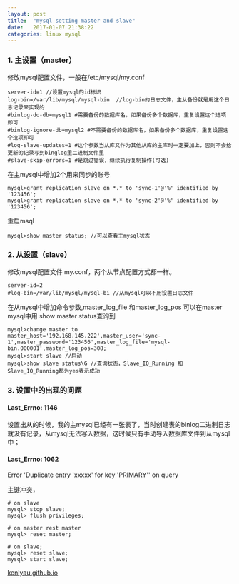 ```yaml
---
layout: post
title:  "mysql setting master and slave"
date:   2017-01-07 21:38:22
categories: linux mysql
---
```


### 1. 主设置（master）
修改mysql配置文件，一般在/etc/mysql/my.conf
```
server-id=1 //设置mysql的id标识
log-bin=/var/lib/mysql/mysql-bin  //log-bin的日志文件，主从备份就是用这个日志记录来实现的
#binlog-do-db=mysql1 #需要备份的数据库名，如果备份多个数据库，重复设置这个选项 即可
#binlog-ignore-db=mysql2 #不需要备份的数据库名，如果备份多个数据库，重复设置这 个选项即可
#log-slave-updates=1 #这个参数当从库又作为其他从库的主库时一定要加上，否则不会给更新的记录写到binglog里二进制文件里
#slave-skip-errors=1 #是跳过错误，继续执行复制操作(可选)
```
在主mysql中增加2个用来同步的账号
```
mysql>grant replication slave on *.* to 'sync-1'@'%' identified by '123456';
mysql>grant replication slave on *.* to 'sync-2'@'%' identified by '123456';

```
重启msql
```
mysql>show master status; //可以查看主mysql状态
```
### 2. 从设置（slave）
修改mysql配置文件 my.conf，两个从节点配置方式都一样。
```
server-id=2
#log-bin=/var/lib/mysql/mysql-bi //从mysql可以不用设置日志文件
```
在从mysql中增加命令参数,master_log_file 和master_log_pos 可以在master mysql中用 show master status查询到
```
mysql>change master to master_host='192.168.145.222',master_user='sync-1',master_password='123456',master_log_file='mysql-bin.000001',master_log_pos=308;  
mysql>start slave //启动
mysql>show slave status\G //查询状态，Slave_IO_Running 和Slave_IO_Running都为yes表示成功

```
### 3. 设置中的出现的问题
#### Last_Errno: 1146
设置出从的时候，我的主mysql已经有一张表了，当时创建表的binlog二进制日志就没有记录，从mysql无法写入数据，这时候只有手动导入数据库文件到从mysql中；
#### Last_Errno: 1062
Error 'Duplicate entry 'xxxxx' for key 'PRIMARY'' on query

主键冲突，
```
# on slave
mysql> stop slave;
mysql> flush privileges;

# on master rest master
mysql> reset master;

# on slave;
mysql> reset slave;
mysql> start slave;
```
[kenlyau.github.io][link]

[link]:    https://kenlyau.github.io
